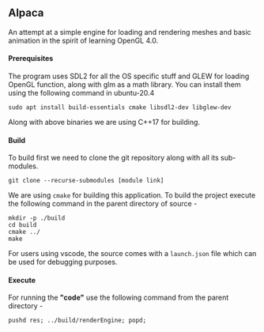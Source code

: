 ## Alpaca


An attempt at a simple engine for loading and rendering meshes and basic animation in the spirit of learning OpenGL 4.0.


#### Prerequisites

The program uses SDL2 for all the OS specific stuff and GLEW for loading OpenGL function, along with glm as a math library. You can install them using the following command in ubuntu-20.4

```
sudo apt install build-essentials cmake libsdl2-dev libglew-dev 
```

Along with above binaries we are using C++17 for building.

#### Build

To build first we need to clone the git repository along with all its sub-modules.

```
git clone --recurse-submodules [module link]
```



We are using `cmake` for building this application. To build the project execute the following command in the parent directory of source - 
```
mkdir -p ./build
cd build
cmake ../
make
```
For users using vscode, the source comes with a `launch.json` file which can be used for debugging purposes.

#### Execute

For running the **"code"** use the following command from the parent directory - 
```
pushd res; ../build/renderEngine; popd;
```
